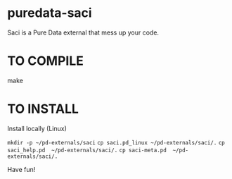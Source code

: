 # puredata-saci
Saci is a Pure Data external that mess up your code.

TO COMPILE
==========
make

TO INSTALL
==========
Install locally (Linux)

`mkdir -p ~/pd-externals/saci`
`cp saci.pd_linux ~/pd-externals/saci/.`
`cp saci_help.pd  ~/pd-externals/saci/.`
`cp saci-meta.pd  ~/pd-externals/saci/.`

Have fun!
